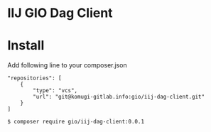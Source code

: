 # IIJ GIO Dag Client

# Install

Add following line to your composer.json

```
"repositories": [
    {
        "type": "vcs",
        "url": "git@komugi-gitlab.info:gio/iij-dag-client.git"
    }
]
```

```
$ composer require gio/iij-dag-client:0.0.1
```


